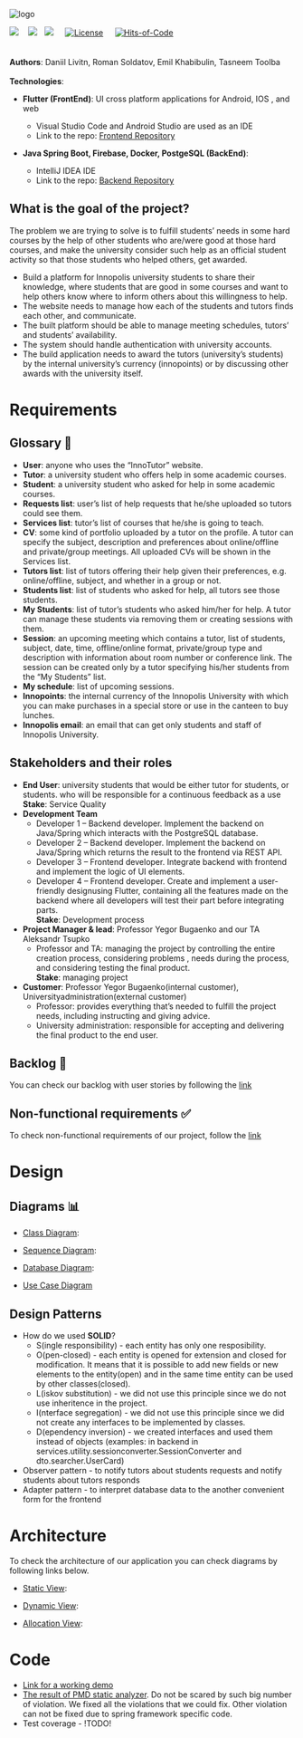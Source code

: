 ![logo](https://user-images.githubusercontent.com/44948387/136674082-18921bd1-b4f5-40d3-81bf-f98028c159c6.png)   <br>

<img src="https://img.shields.io/github/stars/InnoTutor/README?style=social">ᅠ  <img src="https://img.shields.io/github/stars/InnoTutor/Frontend?style=social">ᅠ<img src="https://img.shields.io/github/stars/InnoTutor/Backend?style=social">   ᅠ [![License](https://img.shields.io/badge/license-MIT-green.svg)](https://github.com/InnoTutor/Backend/blob/main/LICENSE) ᅠ   [![Hits-of-Code](https://hitsofcode.com/github/InnoTutor/Backend?branch=main)](https://hitsofcode.com/github/InnoTutor/Backend/view?branch=main)<br><br><br>
**Authors**: Daniil Livitn, Roman Soldatov, Emil Khabibulin, Tasneem Toolba
<br><br>
**Technologies**: <br>
* **Flutter (FrontEnd)**: UI cross platform applications for Android, IOS , and web
  * Visual Studio Code and Android Studio are used as an IDE
  * Link to the repo: [Frontend Repository](https://github.com/InnoTutor/Frontend)

* **Java Spring Boot, Firebase, Docker, PostgeSQL (BackEnd)**: <br>
  * IntelliJ IDEA IDE
  * Link to the repo: [Backend Repository](https://github.com/InnoTutor/Backend)
## What is the goal of the project?
The problem we are trying to solve is to fulfill students’ needs in some hard courses by the help of other students who are/were good at those hard courses, and make the university consider such help as an official student activity so that those students who helped others, get awarded. 
* Build a platform for Innopolis university students to share their knowledge, where students that are good in some courses and want to help others know where to inform others about this willingness to help.
* The website needs to manage how each of the students and tutors finds each other, and communicate.
* The built platform should be able to manage meeting schedules, tutors’ and students’ availability.
* The system should handle authentication with university accounts.
* The build application needs to award the tutors (university’s students) by the internal university’s currency (innopoints) or by discussing other awards with the university itself.

# Requirements
## Glossary 📝
* **User**: anyone who uses the “InnoTutor” website.
* **Tutor**: a university student who offers help in some academic courses.
* **Student**: a university student who asked for help in some academic courses.
* **Requests list**: user’s list of help requests that he/she uploaded so tutors could see them.
* **Services list**: tutor’s list of courses that he/she is going to teach.
* **CV**: some kind of portfolio uploaded by a tutor on the profile. A tutor can specify the subject, description and preferences about online/offline and private/group meetings. All uploaded CVs will be shown in the Services list.
* **Tutors list**: list of tutors offering their help given their preferences, e.g. online/offline, subject, and whether in a group or not.
* **Students list**: list of students who asked for help, all tutors see those students.
* **My Students**: list of tutor’s students who asked him/her for help. A tutor can manage these students via removing them or creating sessions with them.
* **Session**: an upcoming meeting which contains a tutor, list of students, subject, date, time, offline/online format, private/group type and description with information about room number or conference link. The session can be created only by a tutor specifying his/her students from the “My Students” list.
* **My schedule**: list of upcoming sessions.
* **Innopoints**: the internal currency of the Innopolis University with which you can make purchases in a special store or use in the canteen to buy lunches.
* **Innopolis email**: an email that can get only students and staff of Innopolis University.

## Stakeholders and their roles
* **End User**: university students that would be either tutor for students, or students.
who will be responsible for a continuous feedback as a use <br>
 **Stake**: Service Quality
* **Development Team**
  * Developer 1 – Backend developer. Implement the backend on Java/Spring which interacts with the PostgreSQL database.
  * Developer 2 – Backend developer. Implement the backend on Java/Spring which returns the result to the frontend via REST API.
  * Developer 3 – Frontend developer. Integrate backend with frontend and implement the logic of UI elements.
  * Developer 4 – Frontend developer. Create and implement a user-friendly designusing Flutter, containing all the features made      on the backend where all developers will test their part before integrating parts. <br>
 **Stake**: Development process
* **Project Manager & lead**:  Professor Yegor Bugaenko and our TA Aleksandr Tsupko 
  * Professor and TA: managing the project by controlling the entire creation process, considering problems , needs during the process, and considering testing the final product.<br>
 **Stake**: managing project
* **Customer**: Professor Yegor Bugaenko(internal customer), Universityadministration(external customer)
  * Professor: provides everything that’s needed to fulfill the project needs, including instructing and giving advice.
  * University administration: responsible for accepting and delivering the final product to the end user.
## Backlog 📃
You can check our backlog with user stories by following the [link](https://github.com/InnoTutor/README/blob/main/UserStories/userStories.md)

## Non-functional requirements ✅
To check non-functional requirements of our project, follow the [link](https://github.com/InnoTutor/README/blob/main/NonFunctionalRequirements/NonFunctionalRequirements.md)

# Design
## Diagrams 📊
* [Class Diagram](https://github.com/InnoTutor/README/blob/main/UMLDiagrams/ClassDiagram.md): <p>
* [Sequence Diagram](https://github.com/InnoTutor/README/blob/main/UMLDiagrams/SequenceDiagram.md): <p>
* [Database Diagram](https://github.com/InnoTutor/README/blob/main/UMLDiagrams/DatabaseDiagram.md): <p>
* [Use Case Diagram](https://github.com/InnoTutor/README/blob/main/UMLDiagrams/UseCaseDiagram.md) <p>

 
## Design Patterns
 * How do we used **SOLID**? 
   * S(ingle responsibility) - each entity has only one resposibility.
   * O(pen-closed) - each entity is opened for extension and closed for modification. It means that it is possible to add new fields or new elements to the entity(open) and in the same time entity can be used by other classes(closed).
   * L(iskov substitution) - we did not use this principle since we do not use inheritence in the project.
   * I(nterface segregation) - we did not use this principle since we did not create any interfaces to be implemented by classes.
   * D(ependency inversion) - we created interfaces and used them instead of objects (examples: in backend in services.utility.sessionconverter.SessionConverter and dto.searcher.UserCard)
 * Observer pattern - to notify tutors about students requests and notify students about tutors responds
 * Adapter pattern - to interpret database data to the another convenient form for the frontend
 
# Architecture
 To check the architecture of our application you can check diagrams by following links below.
* [Static View](https://github.com/InnoTutor/README/blob/main/UMLDiagrams/StaticViewDiagram.md): <p>
* [Dynamic View](https://github.com/InnoTutor/README/blob/main/UMLDiagrams/DynamicViewDiagram.md): <p>
* [Allocation View](https://github.com/InnoTutor/README/blob/main/UMLDiagrams/AllocationViewDiagram.md):<p>

# Code
 * [Link for a working demo](https://www.youtube.com/watch?v=dQw4w9WgXcQ)
 * [The result of PMD static analyzer](https://github.com/InnoTutor/README/blob/main/StaticAnaylyzer/result.md). Do not be scared by such big number of violation. We fixed all the violations that we could fix. Other violation can not be fixed due to spring framework specific code.
 * Test coverage - !TODO!


<br>
<br>
